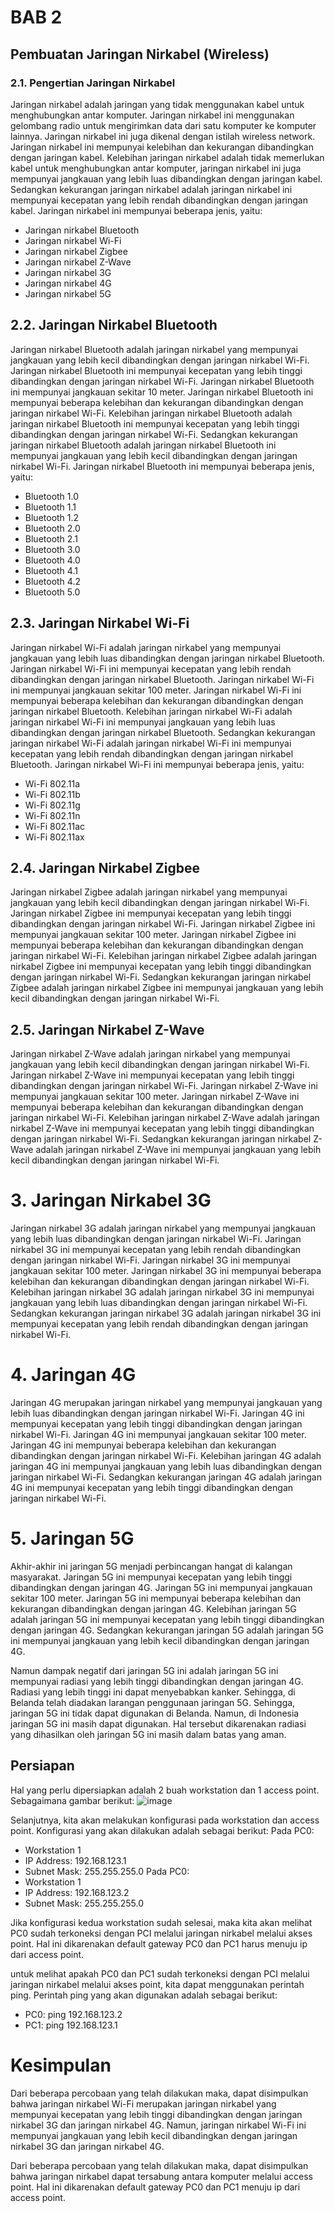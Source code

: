 # BAB 2
## Pembuatan Jaringan Nirkabel (Wireless)

### 2.1. Pengertian Jaringan Nirkabel
Jaringan nirkabel adalah jaringan yang tidak menggunakan kabel untuk menghubungkan antar komputer. Jaringan nirkabel ini menggunakan gelombang radio untuk mengirimkan data dari satu komputer ke komputer lainnya. Jaringan nirkabel ini juga dikenal dengan istilah wireless network. Jaringan nirkabel ini mempunyai kelebihan dan kekurangan dibandingkan dengan jaringan kabel. Kelebihan jaringan nirkabel adalah tidak memerlukan kabel untuk menghubungkan antar komputer, jaringan nirkabel ini juga mempunyai jangkauan yang lebih luas dibandingkan dengan jaringan kabel. Sedangkan kekurangan jaringan nirkabel adalah jaringan nirkabel ini mempunyai kecepatan yang lebih rendah dibandingkan dengan jaringan kabel. Jaringan nirkabel ini mempunyai beberapa jenis, yaitu:

  * Jaringan nirkabel Bluetooth
  * Jaringan nirkabel Wi-Fi
  * Jaringan nirkabel Zigbee
  * Jaringan nirkabel Z-Wave
  * Jaringan nirkabel 3G
  * Jaringan nirkabel 4G
  * Jaringan nirkabel 5G

## 2.2. Jaringan Nirkabel Bluetooth
Jaringan nirkabel Bluetooth adalah jaringan nirkabel yang mempunyai jangkauan yang lebih kecil dibandingkan dengan jaringan nirkabel Wi-Fi. Jaringan nirkabel Bluetooth ini mempunyai kecepatan yang lebih tinggi dibandingkan dengan jaringan nirkabel Wi-Fi. Jaringan nirkabel Bluetooth ini mempunyai jangkauan sekitar 10 meter. Jaringan nirkabel Bluetooth ini mempunyai beberapa kelebihan dan kekurangan dibandingkan dengan jaringan nirkabel Wi-Fi. Kelebihan jaringan nirkabel Bluetooth adalah jaringan nirkabel Bluetooth ini mempunyai kecepatan yang lebih tinggi dibandingkan dengan jaringan nirkabel Wi-Fi. Sedangkan kekurangan jaringan nirkabel Bluetooth adalah jaringan nirkabel Bluetooth ini mempunyai jangkauan yang lebih kecil dibandingkan dengan jaringan nirkabel Wi-Fi. Jaringan nirkabel Bluetooth ini mempunyai beberapa jenis, yaitu:

* Bluetooth 1.0
* Bluetooth 1.1
* Bluetooth 1.2
* Bluetooth 2.0
* Bluetooth 2.1
* Bluetooth 3.0
* Bluetooth 4.0
* Bluetooth 4.1
* Bluetooth 4.2
* Bluetooth 5.0
    
## 2.3. Jaringan Nirkabel Wi-Fi
Jaringan nirkabel Wi-Fi adalah jaringan nirkabel yang mempunyai jangkauan yang lebih luas dibandingkan dengan jaringan nirkabel Bluetooth. Jaringan nirkabel Wi-Fi ini mempunyai kecepatan yang lebih rendah dibandingkan dengan jaringan nirkabel Bluetooth. Jaringan nirkabel Wi-Fi ini mempunyai jangkauan sekitar 100 meter. Jaringan nirkabel Wi-Fi ini mempunyai beberapa kelebihan dan kekurangan dibandingkan dengan jaringan nirkabel Bluetooth. Kelebihan jaringan nirkabel Wi-Fi adalah jaringan nirkabel Wi-Fi ini mempunyai jangkauan yang lebih luas dibandingkan dengan jaringan nirkabel Bluetooth. Sedangkan kekurangan jaringan nirkabel Wi-Fi adalah jaringan nirkabel Wi-Fi ini mempunyai kecepatan yang lebih rendah dibandingkan dengan jaringan nirkabel Bluetooth. Jaringan nirkabel Wi-Fi ini mempunyai beberapa jenis, yaitu:

* Wi-Fi 802.11a
* Wi-Fi 802.11b
* Wi-Fi 802.11g
* Wi-Fi 802.11n
* Wi-Fi 802.11ac
* Wi-Fi 802.11ax

## 2.4. Jaringan Nirkabel Zigbee
Jaringan nirkabel Zigbee adalah jaringan nirkabel yang mempunyai jangkauan yang lebih kecil dibandingkan dengan jaringan nirkabel Wi-Fi. Jaringan nirkabel Zigbee ini mempunyai kecepatan yang lebih tinggi dibandingkan dengan jaringan nirkabel Wi-Fi. Jaringan nirkabel Zigbee ini mempunyai jangkauan sekitar 100 meter. Jaringan nirkabel Zigbee ini mempunyai beberapa kelebihan dan kekurangan dibandingkan dengan jaringan nirkabel Wi-Fi. Kelebihan jaringan nirkabel Zigbee adalah jaringan nirkabel Zigbee ini mempunyai kecepatan yang lebih tinggi dibandingkan dengan jaringan nirkabel Wi-Fi. Sedangkan kekurangan jaringan nirkabel Zigbee adalah jaringan nirkabel Zigbee ini mempunyai jangkauan yang lebih kecil dibandingkan dengan jaringan nirkabel Wi-Fi.

## 2.5. Jaringan Nirkabel Z-Wave
Jaringan nirkabel Z-Wave adalah jaringan nirkabel yang mempunyai jangkauan yang lebih kecil dibandingkan dengan jaringan nirkabel Wi-Fi. Jaringan nirkabel Z-Wave ini mempunyai kecepatan yang lebih tinggi dibandingkan dengan jaringan nirkabel Wi-Fi. Jaringan nirkabel Z-Wave ini mempunyai jangkauan sekitar 100 meter. Jaringan nirkabel Z-Wave ini mempunyai beberapa kelebihan dan kekurangan dibandingkan dengan jaringan nirkabel Wi-Fi. Kelebihan jaringan nirkabel Z-Wave adalah jaringan nirkabel Z-Wave ini mempunyai kecepatan yang lebih tinggi dibandingkan dengan jaringan nirkabel Wi-Fi. Sedangkan kekurangan jaringan nirkabel Z-Wave adalah jaringan nirkabel Z-Wave ini mempunyai jangkauan yang lebih kecil dibandingkan dengan jaringan nirkabel Wi-Fi.
# 3. Jaringan Nirkabel 3G
Jaringan nirkabel 3G adalah jaringan nirkabel yang mempunyai jangkauan yang lebih luas dibandingkan dengan jaringan nirkabel Wi-Fi. Jaringan nirkabel 3G ini mempunyai kecepatan yang lebih rendah dibandingkan dengan jaringan nirkabel Wi-Fi. Jaringan nirkabel 3G ini mempunyai jangkauan sekitar 100 meter. Jaringan nirkabel 3G ini mempunyai beberapa kelebihan dan kekurangan dibandingkan dengan jaringan nirkabel Wi-Fi. Kelebihan jaringan nirkabel 3G adalah jaringan nirkabel 3G ini mempunyai jangkauan yang lebih luas dibandingkan dengan jaringan nirkabel Wi-Fi. Sedangkan kekurangan jaringan nirkabel 3G adalah jaringan nirkabel 3G ini mempunyai kecepatan yang lebih rendah dibandingkan dengan jaringan nirkabel Wi-Fi.

# 4. Jaringan 4G
Jaringan 4G merupakan jaringan nirkabel yang mempunyai jangkauan yang lebih luas dibandingkan dengan jaringan nirkabel Wi-Fi. Jaringan 4G ini mempunyai kecepatan yang lebih tinggi dibandingkan dengan jaringan nirkabel Wi-Fi. Jaringan 4G ini mempunyai jangkauan sekitar 100 meter. Jaringan 4G ini mempunyai beberapa kelebihan dan kekurangan dibandingkan dengan jaringan nirkabel Wi-Fi. Kelebihan jaringan 4G adalah jaringan 4G ini mempunyai jangkauan yang lebih luas dibandingkan dengan jaringan nirkabel Wi-Fi. Sedangkan kekurangan jaringan 4G adalah jaringan 4G ini mempunyai kecepatan yang lebih tinggi dibandingkan dengan jaringan nirkabel Wi-Fi.

# 5. Jaringan 5G
Akhir-akhir ini jaringan 5G menjadi perbincangan hangat di kalangan masyarakat. Jaringan 5G ini mempunyai kecepatan yang lebih tinggi dibandingkan dengan jaringan 4G. Jaringan 5G ini mempunyai jangkauan sekitar 100 meter. Jaringan 5G ini mempunyai beberapa kelebihan dan kekurangan dibandingkan dengan jaringan 4G. Kelebihan jaringan 5G adalah jaringan 5G ini mempunyai kecepatan yang lebih tinggi dibandingkan dengan jaringan 4G. Sedangkan kekurangan jaringan 5G adalah jaringan 5G ini mempunyai jangkauan yang lebih kecil dibandingkan dengan jaringan 4G.

Namun dampak negatif dari jaringan 5G ini adalah jaringan 5G ini mempunyai radiasi yang lebih tinggi dibandingkan dengan jaringan 4G. Radiasi yang lebih tinggi ini dapat menyebabkan kanker. Sehingga, di Belanda telah diadakan larangan penggunaan jaringan 5G. Sehingga, jaringan 5G ini tidak dapat digunakan di Belanda. Namun, di Indonesia jaringan 5G ini masih dapat digunakan. Hal tersebut dikarenakan radiasi yang dihasilkan oleh jaringan 5G ini masih dalam batas yang aman.


## Persiapan
Hal yang perlu dipersiapkan adalah 2 buah workstation dan 1 access point. Sebagaimana gambar berikut:
![image](https://1.bp.blogspot.com/-G9OkFPcBzvs/WMNy5btn0oI/AAAAAAAAAlo/fU1CIWNywFwkLewe1aLSTQ98eNNU6Bt_gCLcB/s1600/1.PNG)


Selanjutnya, kita akan melakukan konfigurasi pada workstation dan access point. Konfigurasi yang akan dilakukan adalah sebagai berikut:
Pada PC0:
* Workstation 1
* IP Address: 192.168.123.1
* Subnet Mask: 255.255.255.0
Pada PC0:
* Workstation 1
* IP Address: 192.168.123.2
* Subnet Mask: 255.255.255.0

Jika konfigurasi kedua workstation sudah selesai, maka kita akan melihat PC0 sudah terkoneksi dengan PCI melalui jaringan nirkabel melalui akses point. Hal ini dikarenakan default gateway PC0 dan PC1 harus menuju ip dari access point.

untuk melihat apakah PC0 dan PC1 sudah terkoneksi dengan PCI melalui jaringan nirkabel melalui akses point, kita dapat menggunakan perintah ping. Perintah ping yang akan digunakan adalah sebagai berikut:
* PC0: ping 192.168.123.2
* PC1: ping 192.168.123.1
# Kesimpulan
Dari beberapa percobaan yang telah dilakukan maka, dapat disimpulkan bahwa jaringan nirkabel Wi-Fi merupakan jaringan nirkabel yang mempunyai kecepatan yang lebih tinggi dibandingkan dengan jaringan nirkabel 3G dan jaringan nirkabel 4G. Namun, jaringan nirkabel Wi-Fi ini mempunyai jangkauan yang lebih kecil dibandingkan dengan jaringan nirkabel 3G dan jaringan nirkabel 4G. 

Dari beberapa percobaan yang telah dilakukan maka, dapat disimpulkan bahwa jaringan nirkabel dapat tersabung antara komputer melalui access point. Hal ini dikarenakan default gateway PC0 dan PC1 menuju ip dari access point.



